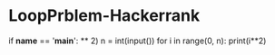 # LoopPrblem-Hackerrank

if __name__ == '__main__':
   ** 2) n = int(input())
    for i in range(0, n):
        print(i**2)
